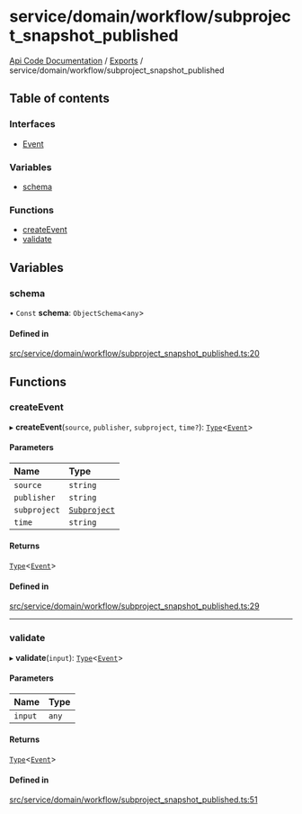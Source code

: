 # service/domain/workflow/subproject\_snapshot\_published
 
[Api Code Documentation](../README.md) / [Exports](../modules.md) / service/domain/workflow/subproject\_snapshot\_published

## Table of contents

### Interfaces

- [Event](../interfaces/service_domain_workflow_subproject_snapshot_published.Event.md)

### Variables

- [schema](service_domain_workflow_subproject_snapshot_published.md#schema)

### Functions

- [createEvent](service_domain_workflow_subproject_snapshot_published.md#createevent)
- [validate](service_domain_workflow_subproject_snapshot_published.md#validate)

## Variables

### schema

• `Const` **schema**: `ObjectSchema`\<`any`\>

#### Defined in

[src/service/domain/workflow/subproject_snapshot_published.ts:20](https://github.com/openkfw/TruBudget/blob/422cbec/api/src/service/domain/workflow/subproject_snapshot_published.ts#L20)

## Functions

### createEvent

▸ **createEvent**(`source`, `publisher`, `subproject`, `time?`): [`Type`](result.md#type)\<[`Event`](../interfaces/service_domain_workflow_subproject_snapshot_published.Event.md)\>

#### Parameters

| Name | Type |
| :------ | :------ |
| `source` | `string` |
| `publisher` | `string` |
| `subproject` | [`Subproject`](../interfaces/service_domain_workflow_subproject.Subproject.md) |
| `time` | `string` |

#### Returns

[`Type`](result.md#type)\<[`Event`](../interfaces/service_domain_workflow_subproject_snapshot_published.Event.md)\>

#### Defined in

[src/service/domain/workflow/subproject_snapshot_published.ts:29](https://github.com/openkfw/TruBudget/blob/422cbec/api/src/service/domain/workflow/subproject_snapshot_published.ts#L29)

___

### validate

▸ **validate**(`input`): [`Type`](result.md#type)\<[`Event`](../interfaces/service_domain_workflow_subproject_snapshot_published.Event.md)\>

#### Parameters

| Name | Type |
| :------ | :------ |
| `input` | `any` |

#### Returns

[`Type`](result.md#type)\<[`Event`](../interfaces/service_domain_workflow_subproject_snapshot_published.Event.md)\>

#### Defined in

[src/service/domain/workflow/subproject_snapshot_published.ts:51](https://github.com/openkfw/TruBudget/blob/422cbec/api/src/service/domain/workflow/subproject_snapshot_published.ts#L51)
